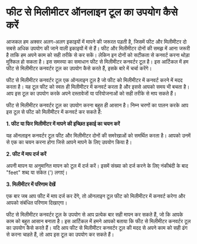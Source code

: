 फीट से मिलीमीटर ऑनलाइन टूल का उपयोग कैसे करें
=============================================

आजकल हम अक्सर अलग-अलग इकाइयों में मापने की जरूरत पड़ती है, जिसमें फीट और मिलीमीटर दो सबसे अधिक उपयोग की जाने वाली इकाइयों में से हैं। फीट और मिलीमीटर दोनों की समझ में आना जरूरी है ताकि हम अपने काम को सही तरीके से कर सकें। लेकिन इन दोनों को सटीकता से कनवर्ट करना थोड़ा मुश्किल हो सकता है। इस समस्या का समाधान फीट से मिलीमीटर कनवर्टर टूल है। इस आर्टिकल में हम फीट से मिलीमीटर कनवर्टर टूल का उपयोग कैसे करते हैं, इसके बारे में चर्चा करेंगे।

फीट से मिलीमीटर कनवर्टर टूल एक ऑनलाइन टूल है जो फीट को मिलीमीटर में कनवर्ट करने में मदद करता है। यह टूल फीट को स्वतः ही मिलीमीटर में कनवर्ट करता है और इससे आपको समय भी बचता है। आप इस टूल का उपयोग करके अपने दस्तावेजों या परियोजनाओं को सही तरीके से माप सकते हैं।

फीट से मिलीमीटर कनवर्टर टूल का उपयोग करना बहुत ही आसान है। निम्न चरणों का पालन करके आप इस टूल से फीट को मिलीमीटर में कनवर्ट कर सकते हैं:

**1. फीट या फिर मिलीमीटर में मापने की इच्छित इकाई का चयन करें**

यह ऑनलाइन कनवर्टर टूल फीट और मिलीमीटर दोनों की समरेखाओं को समर्थित करता है। आपको उनमें से एक का चयन करना होगा जिसे आपने मापने के लिए उपयोग किया है।

**2. फीट में माप दर्ज करें**

अपनी मापन या अनुमानित मापन को टूल में दर्ज करें। इसमें संख्या को दर्ज करने के लिए नंकीबंदी के बाद "feet" शब्द या संकेत (') लगाएं।

**3. मिलीमीटर में परिणाम देखें**

एक बार जब आप फीट में माप दर्ज कर देंगे, तो ऑनलाइन टूल फीट को मिलीमीटर में कनवर्ट करेगा और आपको संबंधित परिणाम दिखाएगा।

फीट से मिलीमीटर कनवर्टर टूल के उपयोग से आप प्रत्येक बार सही मापन कर सकते हैं, जो कि आपके काम को बहुत आसान बनाता है। इस आर्टिकल में हमने आपको बताया कि फीट से मिलीमीटर कनवर्टर टूल का उपयोग कैसे करते हैं। यदि आप फीट से मिलीमीटर कनवर्टर टूल की मदद से अपने काम को सही ढंग से करना चाहते हैं, तो आप इस टूल का उपयोग कर सकते हैं।